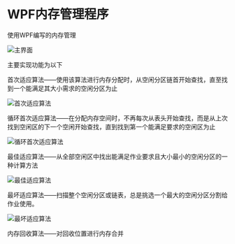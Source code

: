 # WPF内存管理程序
使用WPF编写的内存管理

![主界面](https://github.com/lixiaobei/Memory_Management/blob/master/example_photo/MainWindow.png)

主要实现功能为以下

  首次适应算法——使用该算法进行内存分配时，从空闲分区链首开始查找，直至找到一个能满足其大小需求的空闲分区为止
  
  ![首次适应算法](https://github.com/lixiaobei/Memory_Management/blob/master/example_photo/First_adpat.png)
  
  循环首次适应算法——在分配内存空间时，不再每次从表头开始查找，而是从上次找到空闲区的下一个空闲开始查找，直到找到第一个能满足要求的空闲区为止
  
  ![循环首次适应算法](https://github.com/lixiaobei/Memory_Management/blob/master/example_photo/loop_adapt.png)
  
  最佳适应算法——从全部空闲区中找出能满足作业要求且大小最小的空闲分区的一种计算方法
  
  ![最佳适应算法](https://github.com/lixiaobei/Memory_Management/blob/master/example_photo/the_best_adapt.png)
  
  最坏适应算法——扫描整个空闲分区或链表，总是挑选一个最大的空闲分区分割给作业使用。
  
  ![最坏适应算法](https://github.com/lixiaobei/Memory_Management/blob/master/example_photo/the_worst_adpat.png)
  
  内存回收算法——对回收位置进行内存合并
